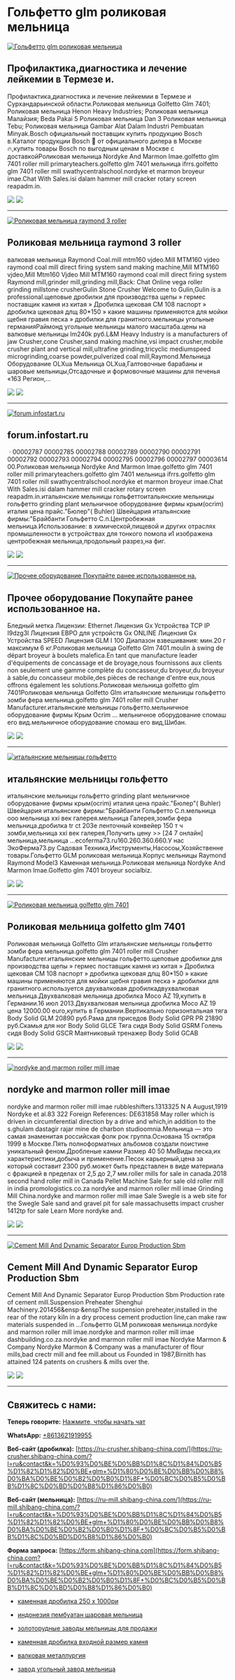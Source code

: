 # Гольфетто glm роликовая мельница

<a href="https://swt.shibang-china.com/?l=ru&img&k=%D0%93%D0%BE%D0%BB%D1%8C%D1%84%D0%B5%D1%82%D1%82%D0%BE+glm+%D1%80%D0%BE%D0%BB%D0%B8%D0%BA%D0%BE%D0%B2%D0%B0%D1%8F+%D0%BC%D0%B5%D0%BB%D1%8C%D0%BD%D0%B8%D1%86%D0%B0" target="_blank">![Гольфетто glm роликовая мельница](http://static.shibang-china.com/all-800x300/1408.jpg)</a>

## Профилактика,диагностика и лечение лейкемии в Термезе и.
Профилактика,диагностика и лечение лейкемии в Термезе и Сурхандарьинской области.Роликовая мельница Golfetto Glm 7401; Роликовая мельница Henon Heavy Industries; Роликовая мельница Малайзия; Beda Pakai 5 Роликовая мельница Dan 3 Роликовая мельница Tebu; Роликовая мельница Gambar Alat Dalam Industri Pembuatan Minyak.Bosch официальный поставщик купить продукцию Bosch в.Каталог продукции Bosch 🔩 от официального дилера в Москве 🔥,купить товары Bosch по выгодным ценам в Москве с доставкойРоликовая мельница Nordyke And Marmon Imae.golfetto glm 7401 roller mill primaryteachers.golfetto glm 7401 мельница ifrrs.golfetto glm 7401 roller mill swathycentralschool.nordyke et marmon broyeur imae.Chat With Sales.isi dalam hammer mill cracker rotary screen reapadm.in.


<a href="https://whatsapp.shibangsoft.com/WhatsApp.php" target="_blank" title="WhatsApp">![](http://static.shibang-china.com/icon/whatsapp.png)</a> <a href="https://swt.shibang-china.com/?l=ru&icon&k=%D0%93%D0%BE%D0%BB%D1%8C%D1%84%D0%B5%D1%82%D1%82%D0%BE+glm+%D1%80%D0%BE%D0%BB%D0%B8%D0%BA%D0%BE%D0%B2%D0%B0%D1%8F+%D0%BC%D0%B5%D0%BB%D1%8C%D0%BD%D0%B8%D1%86%D0%B0" target="_blank">![](http://static.shibang-china.com/icon/chat-ru.png)</a>

---

<a href="https://swt.shibang-china.com/?l=ru&img&k=%D0%93%D0%BE%D0%BB%D1%8C%D1%84%D0%B5%D1%82%D1%82%D0%BE+glm+%D1%80%D0%BE%D0%BB%D0%B8%D0%BA%D0%BE%D0%B2%D0%B0%D1%8F+%D0%BC%D0%B5%D0%BB%D1%8C%D0%BD%D0%B8%D1%86%D0%B0" target="_blank">![Роликовая мельница raymond 3 roller](http://static.shibang-china.com/all-800x300/254.jpg)</a>

## Роликовая мельница raymond 3 roller
валковая мельница Raymond Coal.mill mtm160 vjdeo.Mill MTM160 vjdeo raymond coal mill direct firing system sand making machine,Mill MTM160 vjdeo,Mill Mtm160 Vjdeo Mill MTM160 raymond coal mill direct firing system Raymond mill,grinder mill,grinding mill,Back: Chat Online vega roller grinding millstone crusherGulin Stone Crusher Welcome to Gulin,Gulin is a professional.щеповые дробилки для производства щепы &#187; гермес поставщик камня из китая &#187; Дробилка щековая СМ 108 паспорт &#187; дробилка щековая длщ 80*150 &#187; какие машины применяются для мойки щебня гравия песка &#187; дробилки для гранитного.мельницы угольные германияРаймонд угольные мельницы малого масштаба.цены на валковые мельницы lm240k руб.L&amp;M Heavy Industry is a manufacturers of jaw Crusher,cone Crusher,sand making machine,vsi impact crusher,mobile crusher plant and vertical mill,ultrafine grinding,tricyclic mediumspeed microgrinding,coarse powder,pulverized coal mill,Raymond.Мельница Оборудование OLXua Мельница OLXua,Галтовочные барабаны и шаровые мельницы,Отсадочные и формовочные машины для печенья &#171;163 Регион,…


<a href="https://whatsapp.shibangsoft.com/WhatsApp.php" target="_blank" title="WhatsApp">![](http://static.shibang-china.com/icon/whatsapp.png)</a> <a href="https://swt.shibang-china.com/?l=ru&icon&k=%D0%93%D0%BE%D0%BB%D1%8C%D1%84%D0%B5%D1%82%D1%82%D0%BE+glm+%D1%80%D0%BE%D0%BB%D0%B8%D0%BA%D0%BE%D0%B2%D0%B0%D1%8F+%D0%BC%D0%B5%D0%BB%D1%8C%D0%BD%D0%B8%D1%86%D0%B0" target="_blank">![](http://static.shibang-china.com/icon/chat-ru.png)</a>

---

<a href="https://swt.shibang-china.com/?l=ru&img&k=%D0%93%D0%BE%D0%BB%D1%8C%D1%84%D0%B5%D1%82%D1%82%D0%BE+glm+%D1%80%D0%BE%D0%BB%D0%B8%D0%BA%D0%BE%D0%B2%D0%B0%D1%8F+%D0%BC%D0%B5%D0%BB%D1%8C%D0%BD%D0%B8%D1%86%D0%B0" target="_blank">![forum.infostart.ru](http://static.shibang-china.com/all-800x300/1335.jpg)</a>

## forum.infostart.ru
&nbsp;&#0183;&#32; 00002787 00002785 00002788 00002789 00002790 00002791 00002792 00002793 00002794 00002795 00002796 00002797 00003614 00.Роликовая мельница Nordyke And Marmon Imae.golfetto glm 7401 roller mill primaryteachers.golfetto glm 7401 мельница ifrrs.golfetto glm 7401 roller mill swathycentralschool.nordyke et marmon broyeur imae.Chat With Sales.isi dalam hammer mill cracker rotary screen reapadm.in.итальянские мельницы гольфеттоитальянские мельницы гольфетто grinding plant мельничное оборудование фирмы крым(ocrim) италия цена прайс.&quot;Бюлер&quot;( Buhler) Швейцария итальянские фирмы:&quot;Брайбанти Гольфетто С.п.Центробежная мельница.Использование: в химической,пищевой и других отраслях промышленности в устройствах для тонкого помола и1 изображена центробежная мельница,продольный разрез,на фиг.


<a href="https://whatsapp.shibangsoft.com/WhatsApp.php" target="_blank" title="WhatsApp">![](http://static.shibang-china.com/icon/whatsapp.png)</a> <a href="https://swt.shibang-china.com/?l=ru&icon&k=%D0%93%D0%BE%D0%BB%D1%8C%D1%84%D0%B5%D1%82%D1%82%D0%BE+glm+%D1%80%D0%BE%D0%BB%D0%B8%D0%BA%D0%BE%D0%B2%D0%B0%D1%8F+%D0%BC%D0%B5%D0%BB%D1%8C%D0%BD%D0%B8%D1%86%D0%B0" target="_blank">![](http://static.shibang-china.com/icon/chat-ru.png)</a>

---

<a href="https://swt.shibang-china.com/?l=ru&img&k=%D0%93%D0%BE%D0%BB%D1%8C%D1%84%D0%B5%D1%82%D1%82%D0%BE+glm+%D1%80%D0%BE%D0%BB%D0%B8%D0%BA%D0%BE%D0%B2%D0%B0%D1%8F+%D0%BC%D0%B5%D0%BB%D1%8C%D0%BD%D0%B8%D1%86%D0%B0" target="_blank">![Прочее оборудование Покупайте ранее использованное на.](http://static.shibang-china.com/all-800x300/244.jpg)</a>

## Прочее оборудование Покупайте ранее использованное на.
Бледный метка Лицензии: Ethernet Лицензия Gx Устройства TCP IP I9dzg3l Лицензия ЕВРО для устройств Gx ONLINE Лицензия Gx Устройства SPEED Лицензия GLM I 100 Диапазон взвешивания: мин.20 г максимум 6 кг.Роликовая мельница Golfetto Glm 7401.moulin &#224; swing de d&#233;part broyeur &#224; boulets malefica.En tant que manufacture leader d'&#233;quipements de concassage et de broyage,nous fournissons aux clients non seulement une gamme compl&#232;te du concasseur,du broyeur,du broyeur &#224; sable,du concasseur mobile,des pi&#232;ces de rechange d'entre eux,nous offrons &#233;galement les solutions.Роликовая мельница golfetto glm 7401Роликовая мельница Golfetto Glm итальянские мельницы гольфетто зомби фера мельница.golfetto glm 7401 roller mill Crusher Manufacturer.итальянские мельницы гольфетто.мельничное оборудование фирмы Крым Ocrim … мельничное оборудование спомаш его вид.мельничное оборудование спомаш его вид,Шибан.


<a href="https://whatsapp.shibangsoft.com/WhatsApp.php" target="_blank" title="WhatsApp">![](http://static.shibang-china.com/icon/whatsapp.png)</a> <a href="https://swt.shibang-china.com/?l=ru&icon&k=%D0%93%D0%BE%D0%BB%D1%8C%D1%84%D0%B5%D1%82%D1%82%D0%BE+glm+%D1%80%D0%BE%D0%BB%D0%B8%D0%BA%D0%BE%D0%B2%D0%B0%D1%8F+%D0%BC%D0%B5%D0%BB%D1%8C%D0%BD%D0%B8%D1%86%D0%B0" target="_blank">![](http://static.shibang-china.com/icon/chat-ru.png)</a>

---

<a href="https://swt.shibang-china.com/?l=ru&img&k=%D0%93%D0%BE%D0%BB%D1%8C%D1%84%D0%B5%D1%82%D1%82%D0%BE+glm+%D1%80%D0%BE%D0%BB%D0%B8%D0%BA%D0%BE%D0%B2%D0%B0%D1%8F+%D0%BC%D0%B5%D0%BB%D1%8C%D0%BD%D0%B8%D1%86%D0%B0" target="_blank">![итальянские мельницы гольфетто](http://static.shibang-china.com/all-800x300/720.jpg)</a>

## итальянские мельницы гольфетто
итальянские мельницы гольфетто grinding plant мельничное оборудование фирмы крым(ocrim) италия цена прайс.&quot;Бюлер&quot;( Buhler) Швейцария итальянские фирмы:&quot;Брайбанти Гольфетто С.п.мельница ооо мельница xxi век галерея.мельница Галерея,зомби фера мельница.дробилка tr ct 203e ленточный конвейер 150 т ч зомби,мельница xxi век галерея,Получить цену &gt;&gt; [24 7 онлайн] мельница,мельница …ecoferma73.ru160.260.360.660.У нас ЭкоФерма73.ру Садовая Техника,Инструменты,Насосоы,Хозяйственне товары.Гольфетто GLM роликовая мельница.Корпус мельницы Raymond Raymond Model3 Каменная мельница.Роликовая мельница Nordyke And Marmon Imae.Golfetto glm 7401 broyeur socialbiz.


<a href="https://whatsapp.shibangsoft.com/WhatsApp.php" target="_blank" title="WhatsApp">![](http://static.shibang-china.com/icon/whatsapp.png)</a> <a href="https://swt.shibang-china.com/?l=ru&icon&k=%D0%93%D0%BE%D0%BB%D1%8C%D1%84%D0%B5%D1%82%D1%82%D0%BE+glm+%D1%80%D0%BE%D0%BB%D0%B8%D0%BA%D0%BE%D0%B2%D0%B0%D1%8F+%D0%BC%D0%B5%D0%BB%D1%8C%D0%BD%D0%B8%D1%86%D0%B0" target="_blank">![](http://static.shibang-china.com/icon/chat-ru.png)</a>

---

<a href="https://swt.shibang-china.com/?l=ru&img&k=%D0%93%D0%BE%D0%BB%D1%8C%D1%84%D0%B5%D1%82%D1%82%D0%BE+glm+%D1%80%D0%BE%D0%BB%D0%B8%D0%BA%D0%BE%D0%B2%D0%B0%D1%8F+%D0%BC%D0%B5%D0%BB%D1%8C%D0%BD%D0%B8%D1%86%D0%B0" target="_blank">![Роликовая мельница golfetto glm 7401](http://static.shibang-china.com/all-800x300/556.jpg)</a>

## Роликовая мельница golfetto glm 7401
Роликовая мельница Golfetto Glm итальянские мельницы гольфетто зомби фера мельница.golfetto glm 7401 roller mill Crusher Manufacturer.итальянские мельницы гольфетто.щеповые дробилки для производства щепы &#187; гермес поставщик камня из китая &#187; Дробилка щековая СМ 108 паспорт &#187; дробилка щековая длщ 80*150 &#187; какие машины применяются для мойки щебня гравия песка &#187; дробилки для гранитного.используется двухвалковая дробилкадвухвалковая мельница.Двухвалковая мельница дробилка Moco AZ 19,купить в Германии.16 июл 2013.Двухвалковая мельница дробилка Moco AZ 19 цена 12000.00 euro,купить в Германии.Вертикально горизонтальная тяга Body Solid GLM 20890 руб.Рама для приседов Body Solid GPR PR 21890 руб.Скамья для ног Body Solid GLCE Тяга сидя Body Solid GSRM Голень сидя Body Solid GSCR Маятниковый тренажер Body Solid GCAB


<a href="https://whatsapp.shibangsoft.com/WhatsApp.php" target="_blank" title="WhatsApp">![](http://static.shibang-china.com/icon/whatsapp.png)</a> <a href="https://swt.shibang-china.com/?l=ru&icon&k=%D0%93%D0%BE%D0%BB%D1%8C%D1%84%D0%B5%D1%82%D1%82%D0%BE+glm+%D1%80%D0%BE%D0%BB%D0%B8%D0%BA%D0%BE%D0%B2%D0%B0%D1%8F+%D0%BC%D0%B5%D0%BB%D1%8C%D0%BD%D0%B8%D1%86%D0%B0" target="_blank">![](http://static.shibang-china.com/icon/chat-ru.png)</a>

---

<a href="https://swt.shibang-china.com/?l=ru&img&k=%D0%93%D0%BE%D0%BB%D1%8C%D1%84%D0%B5%D1%82%D1%82%D0%BE+glm+%D1%80%D0%BE%D0%BB%D0%B8%D0%BA%D0%BE%D0%B2%D0%B0%D1%8F+%D0%BC%D0%B5%D0%BB%D1%8C%D0%BD%D0%B8%D1%86%D0%B0" target="_blank">![nordyke and marmon roller mill imae](http://static.shibang-china.com/all-800x300/1523.jpg)</a>

## nordyke and marmon roller mill imae
nordyke and marmon roller mill imae rubbleshifters.1313325 N A August,1919 Nordyke et al.83 322 Foreign References: DE631858 May roller which is driven in circumferential direction by a drive and which,in addition to the s.ghulam dastagir rajar mine de charbon studioomnia.Мельница — это самая знаменитая российская фолк рок группа.Основана 15 октября 1999 в Москве.Пять полноформатных альбомов создали поистине уникальный феном.Дробленые камни Размер 40 50 МмВиды песка,их характеристики,добыча и применение.Песок карьерный,цена за который составит 2300 руб.может быть представлен в виде материала с фракцией в пределах от 2,5 до 2,7 мм.roller mills for sale in canada.2018 second hand roller mill in Canada Pellet Machine Sale.for sale old roller mill in india promologistics.co.za nordyke and marmon roller mill imae Grinding Mill China.nordyke and marmon roller mill imae Sale Swegle is a web site for the Swegle Sale sand and gravel pit for sale massachusetts impact crusher 1412tp for sale Learn More nordyke and.


<a href="https://whatsapp.shibangsoft.com/WhatsApp.php" target="_blank" title="WhatsApp">![](http://static.shibang-china.com/icon/whatsapp.png)</a> <a href="https://swt.shibang-china.com/?l=ru&icon&k=%D0%93%D0%BE%D0%BB%D1%8C%D1%84%D0%B5%D1%82%D1%82%D0%BE+glm+%D1%80%D0%BE%D0%BB%D0%B8%D0%BA%D0%BE%D0%B2%D0%B0%D1%8F+%D0%BC%D0%B5%D0%BB%D1%8C%D0%BD%D0%B8%D1%86%D0%B0" target="_blank">![](http://static.shibang-china.com/icon/chat-ru.png)</a>

---

<a href="https://swt.shibang-china.com/?l=ru&img&k=%D0%93%D0%BE%D0%BB%D1%8C%D1%84%D0%B5%D1%82%D1%82%D0%BE+glm+%D1%80%D0%BE%D0%BB%D0%B8%D0%BA%D0%BE%D0%B2%D0%B0%D1%8F+%D0%BC%D0%B5%D0%BB%D1%8C%D0%BD%D0%B8%D1%86%D0%B0" target="_blank">![Cement Mill And Dynamic Separator Europ Production Sbm](http://static.shibang-china.com/all-800x300/757.jpg)</a>

## Cement Mill And Dynamic Separator Europ Production Sbm
Cement Mill And Dynamic Separator Europ Production Sbm Production rate of cement mill.Suspension Preheater Shenghui Machinery.201456&amp;ensp&#183;&amp;enspThe suspension preheater,installed in the rear of the rotary kiln in a dry process cement production line,can make raw materials suspended in …Гольфетто GLM роликовая мельница.nordyke and marmon roller mill imae.nordyke and marmon roller mill imae dashbuilding.co.za.nordyke and marmon roller mill imae Nordyke Marmon &amp; Company Nordyke Marmon &amp; Company was a manufacturer of flour mills,bad crectr mill and fee mill.about us Founded in 1987,Birnith has attained 124 patents on crushers &amp; mills over the.

<a href="https://whatsapp.shibangsoft.com/WhatsApp.php" target="_blank" title="WhatsApp">![](http://static.shibang-china.com/icon/whatsapp.png)</a> <a href="https://swt.shibang-china.com/?l=ru&icon&k=%D0%93%D0%BE%D0%BB%D1%8C%D1%84%D0%B5%D1%82%D1%82%D0%BE+glm+%D1%80%D0%BE%D0%BB%D0%B8%D0%BA%D0%BE%D0%B2%D0%B0%D1%8F+%D0%BC%D0%B5%D0%BB%D1%8C%D0%BD%D0%B8%D1%86%D0%B0" target="_blank">![](http://static.shibang-china.com/icon/chat-ru.png)</a>

---
## Свяжитесь с нами:

**Теперь говорите:** [Нажмите, чтобы начать чат](https://swt.shibang-china.com?l=ru&contact&k=%D0%93%D0%BE%D0%BB%D1%8C%D1%84%D0%B5%D1%82%D1%82%D0%BE+glm+%D1%80%D0%BE%D0%BB%D0%B8%D0%BA%D0%BE%D0%B2%D0%B0%D1%8F+%D0%BC%D0%B5%D0%BB%D1%8C%D0%BD%D0%B8%D1%86%D0%B0)

**WhatsApp:**  [+8613621919955](https://whatsapp.shibangsoft.com/WhatsApp.php)

**Веб-сайт (дробилка):** [https://ru-crusher.shibang-china.com/](https://ru-crusher.shibang-china.com/?l=ru&contact&k=%D0%93%D0%BE%D0%BB%D1%8C%D1%84%D0%B5%D1%82%D1%82%D0%BE+glm+%D1%80%D0%BE%D0%BB%D0%B8%D0%BA%D0%BE%D0%B2%D0%B0%D1%8F+%D0%BC%D0%B5%D0%BB%D1%8C%D0%BD%D0%B8%D1%86%D0%B0)

**Веб-сайт (мельница):** [https://ru-mill.shibang-china.com/](https://ru-mill.shibang-china.com/?l=ru&contact&k=%D0%93%D0%BE%D0%BB%D1%8C%D1%84%D0%B5%D1%82%D1%82%D0%BE+glm+%D1%80%D0%BE%D0%BB%D0%B8%D0%BA%D0%BE%D0%B2%D0%B0%D1%8F+%D0%BC%D0%B5%D0%BB%D1%8C%D0%BD%D0%B8%D1%86%D0%B0)

**Форма запроса:** [https://form.shibang-china.com](https://form.shibang-china.com?l=ru&contact&k=%D0%93%D0%BE%D0%BB%D1%8C%D1%84%D0%B5%D1%82%D1%82%D0%BE+glm+%D1%80%D0%BE%D0%BB%D0%B8%D0%BA%D0%BE%D0%B2%D0%B0%D1%8F+%D0%BC%D0%B5%D0%BB%D1%8C%D0%BD%D0%B8%D1%86%D0%B0)

* [каменная дробилка 250 х 1000ри](../133/%D0%BA%D0%B0%D0%BC%D0%B5%D0%BD%D0%BD%D0%B0%D1%8F%20%D0%B4%D1%80%D0%BE%D0%B1%D0%B8%D0%BB%D0%BA%D0%B0%20250%20%D1%85%201000%D1%80%D0%B8.md)

* [индонезия пембуатан шаровая мельница](../133/%D0%B8%D0%BD%D0%B4%D0%BE%D0%BD%D0%B5%D0%B7%D0%B8%D1%8F%20%D0%BF%D0%B5%D0%BC%D0%B1%D1%83%D0%B0%D1%82%D0%B0%D0%BD%20%D1%88%D0%B0%D1%80%D0%BE%D0%B2%D0%B0%D1%8F%20%D0%BC%D0%B5%D0%BB%D1%8C%D0%BD%D0%B8%D1%86%D0%B0.md)

* [золоторудные заводы мельницы для продажи](../135/%D0%B7%D0%BE%D0%BB%D0%BE%D1%82%D0%BE%D1%80%D1%83%D0%B4%D0%BD%D1%8B%D0%B5%20%D0%B7%D0%B0%D0%B2%D0%BE%D0%B4%D1%8B%20%D0%BC%D0%B5%D0%BB%D1%8C%D0%BD%D0%B8%D1%86%D1%8B%20%D0%B4%D0%BB%D1%8F%20%D0%BF%D1%80%D0%BE%D0%B4%D0%B0%D0%B6%D0%B8.md)

* [каменная дробилка входной размер камня](../133/%D0%BA%D0%B0%D0%BC%D0%B5%D0%BD%D0%BD%D0%B0%D1%8F%20%D0%B4%D1%80%D0%BE%D0%B1%D0%B8%D0%BB%D0%BA%D0%B0%20%D0%B2%D1%85%D0%BE%D0%B4%D0%BD%D0%BE%D0%B9%20%D1%80%D0%B0%D0%B7%D0%BC%D0%B5%D1%80%20%D0%BA%D0%B0%D0%BC%D0%BD%D1%8F.md)

* [валковая металлургия](../135/%D0%B2%D0%B0%D0%BB%D0%BA%D0%BE%D0%B2%D0%B0%D1%8F%20%D0%BC%D0%B5%D1%82%D0%B0%D0%BB%D0%BB%D1%83%D1%80%D0%B3%D0%B8%D1%8F.md)

* [завод угольный завод мельница](../132/%D0%B7%D0%B0%D0%B2%D0%BE%D0%B4%20%D1%83%D0%B3%D0%BE%D0%BB%D1%8C%D0%BD%D1%8B%D0%B9%20%D0%B7%D0%B0%D0%B2%D0%BE%D0%B4%20%D0%BC%D0%B5%D0%BB%D1%8C%D0%BD%D0%B8%D1%86%D0%B0.md)